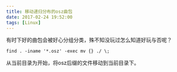 ```yaml
---
title: 移动递归分布的osz曲包
date: 2017-02-24 19:52:00
tags: [Linux]
---
```

有时下好的曲包会被好心分组分类，殊不知没玩过怎么知道好玩与否呢？
```
find . -iname '*.osz' -exec mv {} ./ \;
```
从当前目录为开始，将osz后缀的文件移动到当前目录下。
